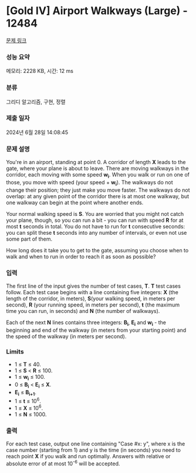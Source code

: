 # [Gold IV] Airport Walkways (Large) - 12484 

[문제 링크](https://www.acmicpc.net/problem/12484) 

### 성능 요약

메모리: 2228 KB, 시간: 12 ms

### 분류

그리디 알고리즘, 구현, 정렬

### 제출 일자

2024년 6월 28일 14:08:45

### 문제 설명

<p>You're in an airport, standing at point 0. A corridor of length <strong>X</strong> leads to the gate, where your plane is about to leave. There are moving walkways in the corridor, each moving with some speed <strong>w<sub>i</sub></strong>. When you walk or run on one of those, you move with speed (your speed + <strong>w<sub>i</sub></strong>). The walkways do not change their position; they just make you move faster. The walkways do not overlap: at any given point of the corridor there is at most one walkway, but one walkway can begin at the point where another ends.</p>

<p>Your normal walking speed is <strong>S</strong>. You are worried that you might not catch your plane, though, so you can run a bit - you can run with speed <strong>R</strong> for at most <strong>t</strong> seconds in total. You do not have to run for <strong>t</strong> consecutive seconds: you can split these <strong>t</strong> seconds into any number of intervals, or even not use some part of them.</p>

<p>How long does it take you to get to the gate, assuming you choose when to walk and when to run in order to reach it as soon as possible?</p>

### 입력 

 <p>The first line of the input gives the number of test cases, <strong>T</strong>. <strong>T</strong> test cases follow. Each test case begins with a line containing five integers: <strong>X</strong> (the length of the corridor, in meters), <strong>S</strong>(your walking speed, in meters per second), <strong>R</strong> (your running speed, in meters per second), <strong>t</strong> (the maximum time you can run, in seconds) and <strong>N</strong> (the number of walkways).</p>

<p>Each of the next <strong>N</strong> lines contains three integers: <strong>B<sub>i</sub></strong>, <strong>E<sub>i</sub></strong> and <strong>w<sub>i</sub></strong> - the beginning and end of the walkway (in meters from your starting point) and the speed of the walkway (in meters per second).</p>

<h3>Limits</h3>

<ul>
	<li>1 ≤ <strong>T</strong> ≤ 40.</li>
	<li>1 ≤ <strong>S</strong> < <strong>R</strong> ≤ 100.</li>
	<li>1 ≤ <strong>w<sub>i</sub></strong> ≤ 100.</li>
	<li>0 ≤ <strong>B<sub>i</sub></strong> < <strong>E<sub>i</sub></strong> ≤ <strong>X</strong>.</li>
	<li><strong>E<sub>i</sub></strong> ≤ <strong>B<sub>i+1</sub></strong>.</li>
	<li>1 ≤ <strong>t</strong> ≤ 10<sup>6</sup>.</li>
	<li>1 ≤ <strong>X</strong> ≤ 10<sup>6</sup>.</li>
	<li>1 ≤ <strong>N</strong> ≤ 1000.</li>
</ul>

### 출력 

 <p>For each test case, output one line containing "Case #x: y", where x is the case number (starting from 1) and y is the time (in seconds) you need to reach point <strong>X</strong> if you walk and run optimally. Answers with relative or absolute error of at most 10<sup>-6</sup> will be accepted.</p>


